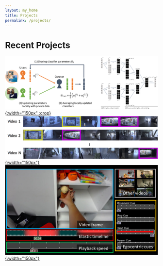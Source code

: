 ```yaml
---
layout: my_home
title: Projects
permalink: /projects/
---
```


# Recent Projects
[![](/images/ybks-arxiv2017.png){:width="150px" :crop}](https://yonetaniryo.github.io/2017/07/16/ybks-iccv2017.html)
[![](/images/yks-eccv2016.png){:width="150px"}](https://yonetaniryo.github.io/2016/07/12/yks-eccv2016.html)
[![](/images/hys-chi2017.png){:width="150px"}](https://yonetaniryo.github.io/2017/01/16/hys-chi2017.html)
